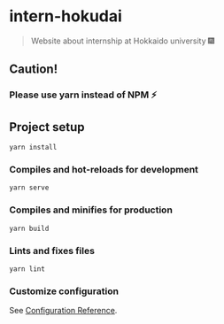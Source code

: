 # intern-hokudai

> Website about internship at Hokkaido university :fireworks:

## Caution!
### Please use yarn instead of NPM :zap:

## Project setup
```
yarn install
```

### Compiles and hot-reloads for development
```
yarn serve
```

### Compiles and minifies for production
```
yarn build
```

### Lints and fixes files
```
yarn lint
```

### Customize configuration
See [Configuration Reference](https://cli.vuejs.org/config/).
